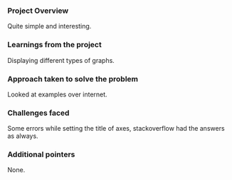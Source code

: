 ### Project Overview

 Quite simple and interesting.


### Learnings from the project

 Displaying different types of graphs.


### Approach taken to solve the problem

 Looked at examples over internet.


### Challenges faced

 Some errors while setting the title of axes, stackoverflow had the answers as always.


### Additional pointers

 None.


